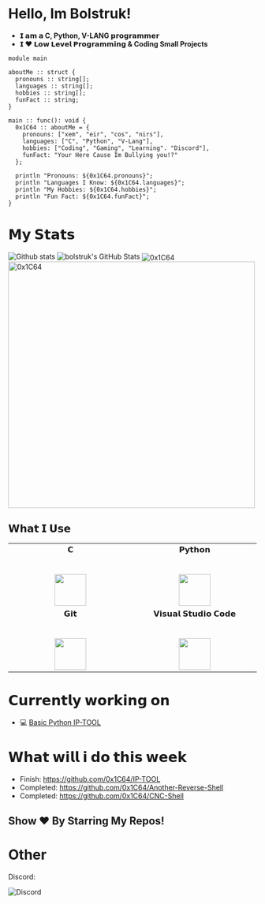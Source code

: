 # Hello, Im Bolstruk!

- **𝗜 𝗮𝗺 𝗮 C, Python, V-LANG 𝗽𝗿𝗼𝗴𝗿𝗮𝗺𝗺𝗲𝗿**
- **𝗜 ❤️ 𝗟𝗼𝘄 𝗟𝗲𝘃𝗲𝗹 𝗣𝗿𝗼𝗴𝗿𝗮𝗺𝗺𝗶𝗻𝗴 & Coding Small Projects**

```
module main

aboutMe :: struct {
  pronouns :: string[];
  languages :: string[];
  hobbies :: string[];
  funFact :: string;
}

main :: func(): void {
  0x1C64 :: aboutMe = {
    pronouns: ["xem", "eir", "cos", "nirs"],
    languages: ["C", "Python", "V-Lang"],
    hobbies: ["Coding", "Gaming", "Learning". "Discord"],
    funFact: "Your Here Cause Im Bullying you!?"
  };

  println "Pronouns: ${0x1C64.pronouns}";
  println "Languages I Know: ${0x1C64.languages}";
  println "My Hobbies: ${0x1C64.hobbies}";
  println "Fun Fact: ${0x1C64.funFact}";
}
```
# 𝗠𝘆 𝗦𝘁𝗮𝘁𝘀

![Github stats](https://github-readme-stats.vercel.app/api?username=0x1C64&show_icons=true&hide_border=true)
<img src="https://github-readme-stats.vercel.app/api?username=0x1C64&show_icons=true&hide_border=true&count_private=true&theme=shades-of-purple&icon_color=fad000" alt="bolstruk's GitHub Stats">
<img align="center" src="https://github-readme-streak-stats.herokuapp.com/?user=0x1C64&count_private=true&theme=radical" alt="0x1C64" />
<img align="center" width=500 src="https://github-readme-stats.vercel.app/api/top-langs/?username=0x1C64&count_private=true&theme=radical" alt="0x1C64" />

## 𝗪𝗵𝗮𝘁 𝗜 𝗨𝘀𝗲

<table>
  <tbody>
    <tr valign="top">
      <td width="25%" align="center">
        <span>𝗖</span><br><br><br>
        <img height="64px" src="https://cdn.svgporn.com/logos/c.svg">
      </td>
      <td width="25%" align="center">
        <span>𝗣𝘆𝘁𝗵𝗼𝗻</span><br><br><br>
        <img height="64px" src="https://cdn.svgporn.com/logos/python.svg">
      </td>
    </tr>
    <tr valign="top">
      <td width="25%" align="center">
        <span>𝗚𝗶𝘁</span><br><br><br>
        <img height="64px" src="https://cdn.svgporn.com/logos/git-icon.svg">
      </td>
      <td width="25%" align="center">
        <span>𝗩𝗶𝘀𝘂𝗮𝗹 𝗦𝘁𝘂𝗱𝗶𝗼 𝗖𝗼𝗱𝗲</span><br><br><br>
        <img height="64px" src="https://cdn.svgporn.com/logos/visual-studio-code.svg">
      </td>
    </tr>
  </tbody>
</table>

# 𝗖𝘂𝗿𝗿𝗲𝗻𝘁𝗹𝘆 𝘄𝗼𝗿𝗸𝗶𝗻𝗴 𝗼𝗻

- 💻 [Basic Python IP-TOOL](https://github.com/0x1C64/IP-TOOL)




# 𝗪𝗵𝗮𝘁 𝘄𝗶𝗹𝗹 𝗶 𝗱𝗼 𝘁𝗵𝗶𝘀 𝘄𝗲𝗲𝗸
- Finish: https://github.com/0x1C64/IP-TOOL
- Completed: https://github.com/0x1C64/Another-Reverse-Shell
- Completed: https://github.com/0x1C64/CNC-Shell

## Show ❤️ By Starring My Repos!


# Other
Discord:

![Discord](https://discord.gg/n38MPpgZ3v)

